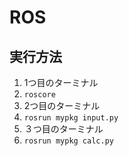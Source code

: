 # ROS
## 実行方法
1. 1つ目のターミナル　　
1. `roscore`
1. 2つ目のターミナル　　
1. `rosrun mypkg input.py`
1. ３つ目のターミナル　　
1. `rosrun mypkg calc.py`
